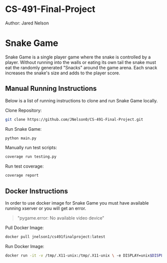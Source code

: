 # CS-491-Final-Project
Author: Jared Nelson
# Snake Game
Snake Game is a single player game where the snake is controlled by a player.  Without running into the walls or eating its own tail the snake must eat the randomly generated "Snacks" around the game arena.  Each snack increases the snake's size and adds to the player score.
## Manual Running Instructions
Below is a list of running instructions to clone and run Snake Game locally.

Clone Repository:
```bash
git clone https://github.com/JNelson0/CS-491-Final-Project.git
```
Run Snake Game:
```bash
python main.py
```
Manually run test scripts:
```bash
coverage run testing.py
```
Run test coverage:
```bash
coverage report
```
## Docker Instructions
In order to use docker image for Snake Game you must have available running xserver or you will get an error.
> "pygame.error: No available video device"

Pull Docker Image:
```bash
docker pull jnelson1/cs491finalproject:latest
```
Run Docker Image:
```bash
docker run -it -v /tmp/.X11-unix:/tmp/.X11-unix \ -e DISPLAY=unix$DISPLAY jnelson1/cs491finalproject:latest
```
